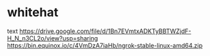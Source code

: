 # whitehat
text
https://drive.google.com/file/d/1Bn7EVmtxADKTyBBTWZjdF-H_N_n3CL2o/view?usp=sharing
 https://bin.equinox.io/c/4VmDzA7iaHb/ngrok-stable-linux-amd64.zip
 
